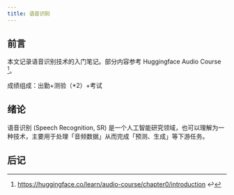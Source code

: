 ```yaml
---
title: 语音识别
---
```


## 前言

本文记录语音识别技术的入门笔记。部分内容参考 Huggingface Audio Course [^hf audio course]。

[^hf audio course]: <https://huggingface.co/learn/audio-course/chapter0/introduction> ↩

成绩组成：出勤+测验（*2）+考试

## 绪论

语音识别 (Speech Recognition, SR) 是一个人工智能研究领域，也可以理解为一种技术，主要用于处理「音频数据」从而完成「预测、生成」等下游任务。

## 后记

